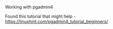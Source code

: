 Working with pgadmin4

Found this tutorial that might help - https://linuxhint.com/pgadmin4_tutorial_beginners/